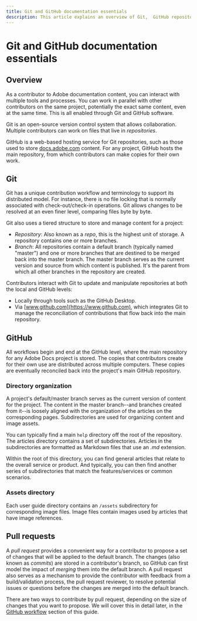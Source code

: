 ```yaml
---
title: Git and GitHub documentation essentials
description: This article explains an overview of Git,  GitHub repository, and how content is organized, and naming conventions used for Adobe documentation.
---
```

# Git and GitHub documentation essentials

## Overview

As a contributor to Adobe documentation content, you can interact with multiple tools and processes. You can work in parallel with other contributors on the same project, potentially the exact same content, even at the same time. This is all enabled through Git and GitHub software.

Git is an open-source version control system that allows collaboration. Multiple contributors can work on files that live in *repositories*. 

GitHub is a web-based hosting service for Git repositories, such as those used to store [docs.adobe.com](https://docs.adobe.com) content. For any project, GitHub hosts the main repository, from which contributors can make copies for their own work.

## Git

Git has a unique contribution workflow and terminology to support its distributed model. For instance, there is no file locking that is normally associated with check-out/check-in operations. Git allows changes to be resolved at an even finer level, comparing files byte by byte.

Git also uses a tiered structure to store and manage content for a project:

- *Repository*: Also known as a *repo*, this is the highest unit of storage. A repository contains one or more branches.
- *Branch*: All repositories contain a default branch (typically named "master") and one or more branches that are destined to be merged back into the master branch. The master branch serves as the current version and source from which content is published. It's the parent from which all other branches in the repository are created.

Contributors interact with Git to update and manipulate repositories at both the local and GitHub levels:

- Locally through tools such as the GitHub Desktop.
- Via [www.github.com](https://www.github.com), which integrates Git to manage the reconciliation of contributions that flow back into the main repository.

## GitHub

All workflows begin and end at the GitHub level, where the main repository for any Adobe Docs project is stored. The copies that contributors create for their own use are distributed across multiple computers. These copies are eventually reconciled back into the project's main GitHub repository.

### Directory organization

A project's default/master branch serves as the current version of content for the project. The content in the master branch--and branches created from it--is loosely aligned with the organization of the articles on the corresponding pages. Subdirectories are used for organizing content and image assets.

You can typically find a main `help` directory off the root of the repository. The articles directory contains a set of subdirectories. Articles in the subdirectories are formatted as Markdown files that use an *.md* extension.

Within the root of this directory, you can find general articles that relate to the overall service or product. And typically, you can then find another series of subdirectories that match the features/services or common scenarios. 

### Assets directory

Each user guide directory contains an `/assets` subdirectory for corresponding image files. Image files contain images used by articles that have image references.

<!---
### Markdown file template

For convenience, the root directory of each repository typically contains a Markdown template file named `template.md`. You can use this template file as a "starter file" if you need to create a new article for submission to the repository. The file contains:

- A **metadata header** at the top of the file, delineated by two, 3-hyphen lines. It contains the various tags used for tracking information related to the article. It also includes SEO optimizations and reporting processes that Adobe uses to evaluate the performance of the content. So the metadata is important!
- Various **examples of using Markdown** to format the elements of an article.
- General **instructions on the use of Markdown extensions**, which you can use for various types of alerts.
- Examples of **embedding video** by using an iframe.
- General **instructions on the use of docs.adobe.com extensions**, which you can use for special controls such as buttons and selectors.
-->

## Pull requests

A *pull request* provides a convenient way for a contributor to propose a set of changes that will be applied to the default branch. The changes (also known as *commits*) are stored in a contributor's branch, so GitHub can first model the impact of *merging* them into the default branch. A pull request also serves as a mechanism to provide the contributor with feedback from a build/validation process, the pull request reviewer, to resolve potential issues or questions before the changes are merged into the default branch.

There are two ways to contribute by pull request, depending on the size of changes that you want to propose. We will cover this in detail later, in the [GitHub workflow](local-repo.md) section of this guide.
